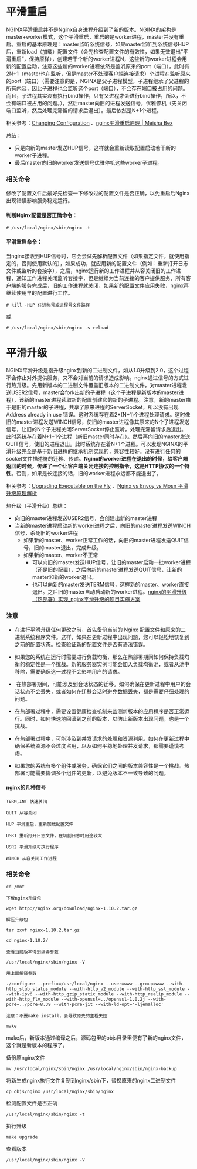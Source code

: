 # 平滑重启

NGINX平滑重启并不是Nginx自身进程升级到了新的版本。NGINX的架构是master+worker模式，这个平滑重启，重启的是worker进程，master并没有重启。重启的基本原理是：master监听系统信号，如果master监听到系统信号HUP后，重新load（加载）配置文件（会先检查配置文件的有效性，如果无效退出“平滑重启”，保持原样），创建若干个新的worker进程N，这些新的worker进程会用新的配置启动，注意这些新的worker进程依然是监听原来的port（端口），此时有2N+1（master也在监听，但是master不处理客户端连接请求）个进程在监听原来的port（端口）（需要注意的是，NGINX是父子进程模型，子进程继承了父进程的所有内容，因此子进程也会监听这个port（端口），不会存在端口被占用的问题。而且，子进程其实没有执行bind操作，只有父进程才会进行bind操作，所以，不会有端口被占用的问题。），然后master向旧的进程发送信号，优雅停机（先关闭端口监听，然后处理完滞留的请求后退出）。最后依然是N+1个进程。

相关参考：[Changing Configuration](https://nginx.org/en/docs/control.html#upgrade) 、[nginx平滑重启原理 | Meisha Bex](https://bex.meishakeji.com/2019/08/19/nginx%E5%B9%B3%E6%BB%91%E9%87%8D%E5%90%AF%E5%8E%9F%E7%90%86/)

总结：

- 只是向新的master发送HUP信号，这样就会重新读取配置启动若干新的worker子进程。
- 最后master向旧的worker发送信号优雅停机这些worker子进程。

### 相关命令

修改了配置文件后最好先检查一下修改过的配置文件是否正确，以免重启后Nginx出现错误影响服务稳定运行。

#### 判断Nginx配置是否正确命令：

```shell
# /usr/local/nginx/sbin/nginx -t
```

#### 平滑重启命令：

当nginx接收到HUP信号时，它会尝试先解析配置文件（如果指定文件，就使用指定的，否则使用默认的），如果成功，就应用新的配置文件（例如：重新打开日志文件或监听的套接字），之后，nginx运行新的工作进程并从容关闭旧的工作进程，通知工作进程关闭监听套接字，但是继续为当前连接的客户提供服务，所有客户端的服务完成后，旧的工作进程就关闭，如果新的配置文件应用失败，nginx再继续使用早的配置进行工作。

```shell
# kill -HUP 住进称号或进程号文件路径
```

或

```shell
# /usr/local/nginx/sbin/nginx -s reload
```

# 平滑升级

NGINX平滑升级是指升级nginx到新的二进制文件，如从1.0升级到2.0，这个过程不会停止对外提供服务，又不会对当前的请求造成影响。nginx通过信号的方式进行热升级。先用新版本的二进制文件覆盖旧版本的二进制文件，对master进程发送USER2信号，master会fork出新的子进程（这个子进程是新版本的master进程），该新的master进程读取新的配置创建它的新的子进程。注意，新的master由于是旧的master的子进程，共享了原来进程的ServerSocket，所以没有出现Address already in use 错误。这时系统存在着2*(N+1)个进程处理请求。这时像旧的master进程发送WINCH信号，使旧的master进程像其原来的N个子进程发送信号，让旧的N个子进程关闭ServerSocket停止监听，处理完滞留请求后退出。此时系统存在着N+1+1个进程（新旧master同时存在）。然后再向旧的master发送QUIT信号，使旧的进程退出。此时系统存在着N+1个进程。可以发现NGINX的平滑升级完全是基于新旧进程的继承机制实现的，兼容性较好。没有进行任何的socket文件描述符的迁移、传递。**Nginx的worker进程在退出的时候，给客户端返回的时候，传递了一个让客户端关闭连接的控制指令，这是HTTP协议的一个特性**。否则，如果是长连接的话，旧的worker进程永远都不能退出了。

相关参考：[Upgrading Executable on the Fly](https://nginx.org/en/docs/control.html#upgrade) 、[Nginx vs Envoy vs Mosn 平滑升级原理解析](https://ms2008.github.io/2019/12/28/hot-upgrade/)

热升级（平滑升级）总结：

- 向旧的master进程发送USER2信号，会创建出新的master进程
- 当新的master进程启动新的worker进程之后，向旧的master进程发送WINCH信号，杀死旧的worker进程
  - 如果新的master、worker正常工作的话，向旧的master进程发送QUIT信号，旧的master退出，完成升级。
  - 如果新的master、worker不正常
    - 可以向旧的master发送HUP信号，让旧的master启动一批worker进程（还是旧的配置），之后向新的master进程发送QUIT信号，让新的master和新的worker退出。
    - 也可以向新的master发送TERM信号，这样新的master、worker直接退出。之后旧的master自动启动新的worker进程。[nginx的平滑升级（热部署）实现_nginx平滑升级的项目实施方案](https://blog.csdn.net/qq_42036824/article/details/87868665)

### 注意

- 在进行平滑升级任何更改之前，首先备份当前的 Nginx 配置文件和原来的二进制系统程序文件。这样，如果在更新过程中出现问题，您可以轻松地恢复到之前的配置状态。检查验证新的配置文件是否有语法错误。

- 如果您的系统在运行时需要进行负载均衡，那么在热部署期间如何保持负载均衡的稳定性是一个挑战。新的服务器实例可能会加入负载均衡池，或者从池中移除，需要确保这一过程不会影响用户的请求。

-  在热部署期间，可能涉及到会话状态的迁移。如何确保在更新过程中用户的会话状态不会丢失，或者如何在迁移会话时避免数据丢失，都是需要仔细处理的问题。

- 在热部署过程中，需要设置健康检查机制来监测新版本的应用程序是否正常运行。同时，如何快速地回滚到之前的版本，以防止新版本出现问题，也是一个挑战。

- 在热部署过程中，可能涉及到并发请求的处理和资源利用。如何在更新过程中确保系统资源不会过度占用，以及如何平稳地处理并发请求，都需要谨慎考虑。

- 如果您的系统有多个组件或服务，确保它们之间的版本兼容性是一个挑战。热部署可能需要协调多个组件的更新，以避免版本不一致导致的问题。

#### nginx的几种信号

```shell
TERM,INT 快速关闭

QUIT 从容关闭

HUP 平滑重启，重新加载配置文件

USR1 重新打开日志文件，在切割日志时用途较大

USR2 平滑升级可执行程序

WINCH 从容关闭工作进程
```

### 相关命令

```shell
cd /mnt

下载nginx升级包

wget http://nginx.org/download/nginx-1.10.2.tar.gz

解压升级包

tar zxvf nginx-1.10.2.tar.gz

cd nginx-1.10.2/

查看当前版本得到编译参数

/usr/local/nginx/sbin/nginx -V

用上面编译参数

./configure --prefix=/usr/local/nginx --user=www --group=www --with-http_stub_status_module --with-http_v2_module --with-http_ssl_module --with-ipv6 --with-http_gzip_static_module --with-http_realip_module --with-http_flv_module --with-openssl=../openssl-1.0.2j --with-pcre=../pcre-8.39 --with-pcre-jit --with-ld-opt='-ljemalloc' 

注意：不要make install，会导致原先的主程失控

make  
```

make后，新版本通过编译之后，源码包里的objs目录里便有了新的nginx文件，这个就是新版本的程序了。

备份原nginx文件

```shell
mv /usr/local/nginx/sbin/nginx /usr/local/nginx/sbin/nginx-backup
```

将新生成nginx执行文件复制到nginx/sbin下，替换原来的nginx二进制文件

```shell
cp objs/nginx /usr/local/nginx/sbin/nginx
```

检测配置文件是否正确

```shell
/usr/local/nginx/sbin/nginx -t
```

执行升级

```shell
make upgrade
```

查看版本

```shell
/usr/local/nginx/sbin/nginx -V
```
